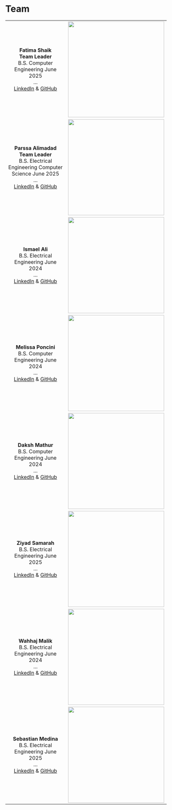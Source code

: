 # Team

| | |
|:---------------------------------------------------------:|:---------------------------------------------------:|
|**Fatima Shaik** <br/> **Team Leader** <br/> B.S. Computer Engineering June 2025 <br/> ... <br/> [LinkedIn](https://linkedIn.com) & [GitHub](https://github.com) |<img src="https://static.wikia.nocookie.net/minecraft_gamepedia/images/f/f6/Ender_Pearl_JE3_BE2.png/revision/latest/thumbnail/width/360/height/360?cb=20200512195721" height="300">|
|**Parssa Alimadad** <br/> **Team Leader** <br/> B.S. Electrical Engineering Computer Science June 2025 <br/> ... <br/> [LinkedIn](https://linkedIn.com) & [GitHub](https://github.com) |<img src="https://static.wikia.nocookie.net/minecraft_gamepedia/images/f/f6/Ender_Pearl_JE3_BE2.png/revision/latest/thumbnail/width/360/height/360?cb=20200512195721" height="300">|
|**Ismael Ali** <br/> B.S. Electrical Engineering June 2024 <br/> ... <br/> [LinkedIn](https://linkedIn.com) & [GitHub](https://github.com) |<img src="https://static.wikia.nocookie.net/minecraft_gamepedia/images/f/f6/Ender_Pearl_JE3_BE2.png/revision/latest/thumbnail/width/360/height/360?cb=20200512195721" height="300">|
|**Melissa Poncini** <br/> B.S. Computer Engineering June 2024 <br/> ... <br/> [LinkedIn](https://linkedIn.com) & [GitHub](https://github.com) |<img src="https://static.wikia.nocookie.net/minecraft_gamepedia/images/f/f6/Ender_Pearl_JE3_BE2.png/revision/latest/thumbnail/width/360/height/360?cb=20200512195721" height="300">|
|**Daksh Mathur** <br/> B.S. Computer Engineering June 2024 <br/> ... <br/> [LinkedIn](https://linkedIn.com) & [GitHub](https://github.com) | <img src="https://static.wikia.nocookie.net/minecraft_gamepedia/images/f/f6/Ender_Pearl_JE3_BE2.png/revision/latest/thumbnail/width/360/height/360?cb=20200512195721" height="300"> |
|**Ziyad Samarah** <br/> B.S. Electrical Engineering June 2025 <br/> ... <br/> [LinkedIn](https://linkedIn.com) & [GitHub](https://github.com) | <img src="https://static.wikia.nocookie.net/minecraft_gamepedia/images/f/f6/Ender_Pearl_JE3_BE2.png/revision/latest/thumbnail/width/360/height/360?cb=20200512195721" height="300"> |
|**Wahhaj Malik** <br/> B.S. Electrical Engineering June 2024 <br/> ... <br/> [LinkedIn](https://linkedIn.com) & [GitHub](https://github.com) | <img src="https://static.wikia.nocookie.net/minecraft_gamepedia/images/f/f6/Ender_Pearl_JE3_BE2.png/revision/latest/thumbnail/width/360/height/360?cb=20200512195721" height="300">|
|**Sebastian Medina** <br/> B.S. Electrical Engineering June 2025 <br/> ... <br/> [LinkedIn](https://linkedIn.com) & [GitHub](https://github.com) |<img src="https://static.wikia.nocookie.net/minecraft_gamepedia/images/f/f6/Ender_Pearl_JE3_BE2.png/revision/latest/thumbnail/width/360/height/360?cb=20200512195721" height="300">|

